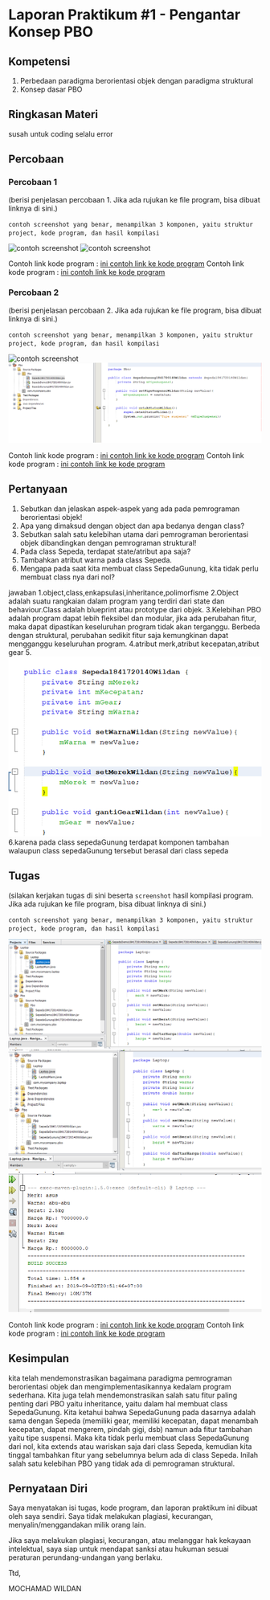 # Laporan Praktikum #1 - Pengantar Konsep PBO

## Kompetensi

1. Perbedaan paradigma berorientasi objek dengan paradigma struktural
2. Konsep dasar PBO

## Ringkasan Materi

susah untuk coding selalu error

## Percobaan

### Percobaan 1

(berisi penjelasan percobaan 1. Jika ada rujukan ke file program, bisa dibuat linknya di sini.)

`contoh screenshot yang benar, menampilkan 3 komponen, yaitu struktur project, kode program, dan hasil kompilasi`

![contoh screenshot](img/spd.PNG)
![contoh screenshot](img/spddemo.PNG)

Contoh link kode program : [ini contoh link ke kode program](../../src/Sepeda1841720140Wildan.java)
Contoh link kode program : [ini contoh link ke kode program](../../src/SepedaDemo1841720140Wildan.java)

### Percobaan 2

(berisi penjelasan percobaan 2. Jika ada rujukan ke file program, bisa dibuat linknya di sini.)

`contoh screenshot yang benar, menampilkan 3 komponen, yaitu struktur project, kode program, dan hasil kompilasi`

![contoh screenshot](img/spddemo.PNG)
![contoh screenshot](img/Capture.PNG)

Contoh link kode program : [ini contoh link ke kode program](../../src/SepedaDemo1841720140Wildan.java)
Contoh link kode program : [ini contoh link ke kode program](../../src/SepedaGunung1841720140Wildan.java)

## Pertanyaan

1. Sebutkan dan jelaskan aspek-aspek yang ada pada pemrograman berorientasi objek!
2. Apa yang dimaksud dengan object dan apa bedanya dengan class?
3. Sebutkan salah satu kelebihan utama dari pemrograman berorientasi objek dibandingkan dengan pemrograman struktural!
4. Pada class Sepeda, terdapat state/atribut apa saja?
5. Tambahkan atribut warna pada class Sepeda.
6. Mengapa pada saat kita membuat class SepedaGunung, kita tidak perlu membuat class nya dari nol?

jawaban
1.object,class,enkapsulasi,inheritance,polimorfisme
2.Object adalah suatu rangkaian dalam program yang terdiri dari state dan behaviour.Class adalah blueprint atau prototype dari objek.
3.Kelebihan PBO adalah program dapat lebih fleksibel dan modular, jika ada perubahan fitur, maka dapat dipastikan keseluruhan program tidak akan terganggu. Berbeda dengan struktural, perubahan sedikit fitur saja kemungkinan dapat mengganggu keseluruhan program.
4.atribut merk,atribut kecepatan,atribut gear
5.![contoh screenshot](img/warna.PNG)
6.karena pada class sepedaGunung terdapat komponen tambahan walaupun class sepedaGunung tersebut berasal dari class sepeda


## Tugas

(silakan kerjakan tugas di sini beserta `screenshot` hasil kompilasi program. Jika ada rujukan ke file program, bisa dibuat linknya di sini.)

`contoh screenshot yang benar, menampilkan 3 komponen, yaitu struktur project, kode program, dan hasil kompilasi`

![contoh screenshot](img/tugas.PNG)
![contoh screenshot](img/tugas2.PNG)
![contoh screenshot](img/tgs3.PNG)


Contoh link kode program : [ini contoh link ke kode program](../../src/Laptop.java)
Contoh link kode program : [ini contoh link ke kode program](../../src/LaptopMain.java)

## Kesimpulan

kita telah mendemonstrasikan bagaimana paradigma pemrograman berorientasi objek dan mengimplementasikannya kedalam program sederhana. Kita juga telah mendemonstrasikan salah satu fitur paling penting dari PBO yaitu inheritance, yaitu dalam hal membuat class SepedaGunung.
Kita ketahui bahwa SepedaGunung pada dasarnya adalah sama dengan Sepeda (memiliki gear, memiliki kecepatan, dapat menambah kecepatan, dapat mengerem, pindah gigi, dsb) namun ada fitur tambahan yaitu tipe suspensi. Maka kita tidak perlu membuat class SepedaGunung dari nol, kita extends atau wariskan saja dari class Sepeda, kemudian kita tinggal tambahkan fitur yang sebelumnya belum ada di class Sepeda. Inilah salah satu kelebihan PBO yang tidak ada di pemrograman struktural.

## Pernyataan Diri

Saya menyatakan isi tugas, kode program, dan laporan praktikum ini dibuat oleh saya sendiri. Saya tidak melakukan plagiasi, kecurangan, menyalin/menggandakan milik orang lain.

Jika saya melakukan plagiasi, kecurangan, atau melanggar hak kekayaan intelektual, saya siap untuk mendapat sanksi atau hukuman sesuai peraturan perundang-undangan yang berlaku.

Ttd,

MOCHAMAD WILDAN
